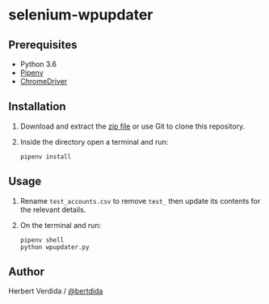 # selenium-wpupdater

## Prerequisites

- Python 3.6
- [Pipenv](https://github.com/pypa/pipenv)
- [ChromeDriver](http://chromedriver.chromium.org/downloads)

## Installation

1. Download and extract the [zip file](https://github.com/bertdida/selenium-wpupdater/archive/master.zip) or use Git to clone this repository.
2. Inside the directory open a terminal and run:

    ```shell
    pipenv install
    ```

## Usage

1. Rename `test_accounts.csv` to remove `test_` then update its contents for the relevant details.
2. On the terminal and run:

   ```shell
   pipenv shell
   python wpupdater.py
   ```

## Author

Herbert Verdida / [@bertdida](https://twitter.com/bertdida)

